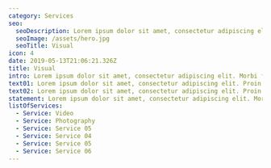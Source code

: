 ```yaml
---
category: Services
seo:
  seoDescription: Lorem ipsum dolor sit amet, consectetur adipiscing elit. Morbi fermentum auctor magna et laoreet. Morbi ultrices quam sed nisi porttitor sollicitudin
  seoImage: /assets/hero.jpg
  seoTitle: Visual
icon: 4
date: 2019-05-13T21:06:21.326Z
title: Visual
intro: Lorem ipsum dolor sit amet, consectetur adipiscing elit. Morbi fermentum auctor magna et laoreet. Morbi ultrices quam sed nisi porttitor sollicitudin
text01: Lorem ipsum dolor sit amet, consectetur adipiscing elit. Proin faucibus ante lacinia, rhoncus nisi at, feugiat lacus. Donec ac volutpat augue. Donec euismod nunc augue, iaculis fermentum augue rutrum at. Morbi convallis quam eros, a volutpat urna commodo lobortis.
text02: Lorem ipsum dolor sit amet, consectetur adipiscing elit. Proin faucibus ante lacinia, rhoncus nisi at, feugiat lacus. Donec ac volutpat augue. Donec euismod nunc augue, iaculis fermentum augue rutrum at. Morbi convallis quam eros, a volutpat urna commodo lobortis.
statement: Lorem ipsum dolor sit amet, consectetur adipiscing elit. Morbi fermentum auctor magna et laoreet. Morbi ultrices quam sed nisi porttitor sollicitudin
listOfServices:
  - Service: Video
  - Service: Photography
  - Service: Service 05
  - Service: Service 04
  - Service: Service 05
  - Service: Service 06
---
```

